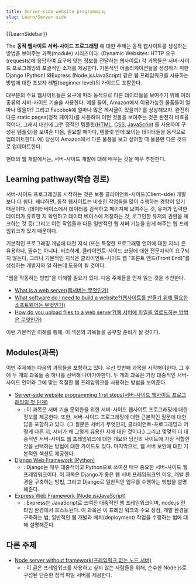 ```yaml
---
title: Server-side website programming
slug: Learn/Server-side
---
```

{{LearnSidebar}}

The **동적 웹사이트 서버-사이드 프로그래밍** 에 대한 주제는 동적 웹사이트를 생성하는 방법을 보여주는 과목(module) 시리즈이다. (Dynamic Websites: HTTP 요구(requests)에 응답하여 요구에 맞는 정보를 전달하는 웹사이트) 각 과목들은 서버-사이드 프로그래밍의 포괄적인 소개를 제공한다. 기본적인 어플리케이션들을 생성하기 위한 Django (Python) 와Express (Node.js/JavaScript) 같은 웹 프레임워크를 사용하는 방법에 대한 초보자 레벨(beginner level)의 가이드도 포함한다.

대부분의 주요 웹사이트들은 요구에 따라 동적으로 다른 데이터들을 보여주기 위해 여러 종류의 서버-사이드 기술을 사용한다. 예를 들어, Amazon에서 이용가능한 물품들이 얼마나 많을까? 그리고 Facebok에 얼마나 많은 게시글이 있을까? 를 상상해보자. 완전히 다른 static pages(정적 페이지)를 사용하여 이런 것들을 보여주는 것은 완전히 비효율적이다, 그래서 대신에 그런 정적인 템플릿([HTML](/ko/docs/Learn/HTML), [CSS](/ko/docs/Learn/CSS), [JavaScript](/ko/docs/Learn/JavaScript) 를 사용하여 구성된 템플릿)을 보여준 다음, 필요할 때마다, 템플릿 안에 보이는 데이터들을 동적으로 업데이트한다. 예) 당신이 Amazon에서 다른 물품을 보고 싶어할 때 물품만 다른 것으로 업데이트한다.

현대의 웹 개발에서는, 서버-사이드 개발에 대해 배우는 것을 매우 추천한다.

## Learning pathway(학습 경로)

서버-사이드 프로그래밍을 시작하는 것은 보통 클라이언트-사이드(Client-side) 개발보다 더 쉽다. 왜냐하면, 동적 웹사이트는 비슷한 작업들을 많이 수행하는 경향이 있기 때문이다. (데이터베이스에서 데이터를 검색하고 페이지에 보여주는 것, 유저가 입력한 데이터가 유효한 지 확인하고 데이터 베이스에 저장하는 것, 로그인한 유저의 권환을 체크하는 것 등) 그리고 이런 작업들과 다른 일반적인 웹 서버 기능을 쉽게 해주는 웹 프레임워크가 있기 때문이다.

기본적인 프로그래밍 개념에 대한 지식 (또는 특정한 프로그래밍 언어에 대한 지식) 은 유용하나, 필수는 아니다. 비슷하게, 클라이언트-사이드 코딩에 대한 전문지식이 요구되지 않는다, 그러나 기본적인 지식은 클라이언트-사이드 웹 "프론트 엔드(Front End)"를 생성하는 개발자와 일 하는데 도움이 될 것이다.

"웹을 작동하는 방법"을 이해할 필요가 있다. 다음 주제들을 먼저 읽는 것을 추천한다.

- [What is a web server(웹서버는 무엇인가)](/ko/docs/Learn/Common_questions/What_is_a_web_server)
- [What software do I need to build a website?(웹사이트를 만들기 위해 필요한 소프트웨어는 무엇인가)](/ko/docs/Learn/Common_questions/What_software_do_I_need)
- [How do you upload files to a web server?(웹 서버에 파일을 업로드하는 방법은 무엇인가)](/ko/docs/Learn/Common_questions/Upload_files_to_a_web_server)

이런 기본적인 이해를 통해, 이 섹션의 과목들을 공부할 준비가 될 것이다.

## Modules(과목)

이번 주제에는 다음의 과목들을 포함하고 있다. 우선 첫번째 과목을 시작해야한다. 그 후에 두 개의 과목들 중 하나를 선택해 나아가야한다. 두 개의 과목은 가장 대중적인 서버-사이드 언어와 그에 맞는 적절한 웹 프레임워크를 사용하는 방법을 보여준다.

- [Server-side website programming first steps(서버-사이드 웹사이트 프로그래밍의 첫 단계)](/ko/docs/Learn/Server-side/First_steps)
  - : 이 과목은 서버 기술 문외한을 위한 서버-사이드 웹사이트 프로그래밍에 대한 정보를 제공한다. 또한, 서버-사이드 프로그래밍에 대한 근본적인 질문에 대한 답을 포함하고 있다. (그 질문은 서버가 무엇인지, 클라이언트-프로그래밍과 어떻게 다른 지, 서버가 왜 그렇게 유용한 지에 대한 것이다.) 그리고 몇몇의 더 대중적인 서버-사이드 웹 프레임워크에 대한 개요와 당신의 사이트에 가장 적합한 것을 선택하는 방법에 대한 가이드도 있다. 마지막으로, 웹 서버 보안에 대한 기본적인 섹션도 제공한다.
- [Django Web Framework (Python)](/ko/docs/Learn/Server-side/Django)
  - : Django는 매우 대중적이고 Python으로 쓰여진 매우 중요한 서버-사이드 웹 프레임워크이다. 이 과목은 Django가 좋은 웹 서버 프레임워크인 이유, 개발 환경을 구축하는 방법, 그리고 Django로 일반적인 업무를 수행하는 방법을 설명해준다.
- [Express Web Framework (Node.js/JavaScript)](/ko/docs/Learn/Server-side/Express_Nodejs)
  - : Express는 JavaScript로 쓰여진 대중적인 웹 프레임워크이며, node.js 런 타임 환경에서 호스트된다. 이 과목은 이 프레임 워크의 주요 장점, 개발 환경을 구축하는 법, 일반적인 웹 개발과 배치(deployment) 작업을 수행하는 법에 대해 설명해준다.

## 다른 주제

- [Node server without framework(프레임워크 없는 노드 서버)](/ko/docs/Learn/Server-side/Node_server_without_framework)
  - : 이 글은 프레임워크를 사용하고 싶지 않는 사람들을 위해, 순수한 Node.js로 구성된 단순한 정적 파일 서버를 제공한다.
